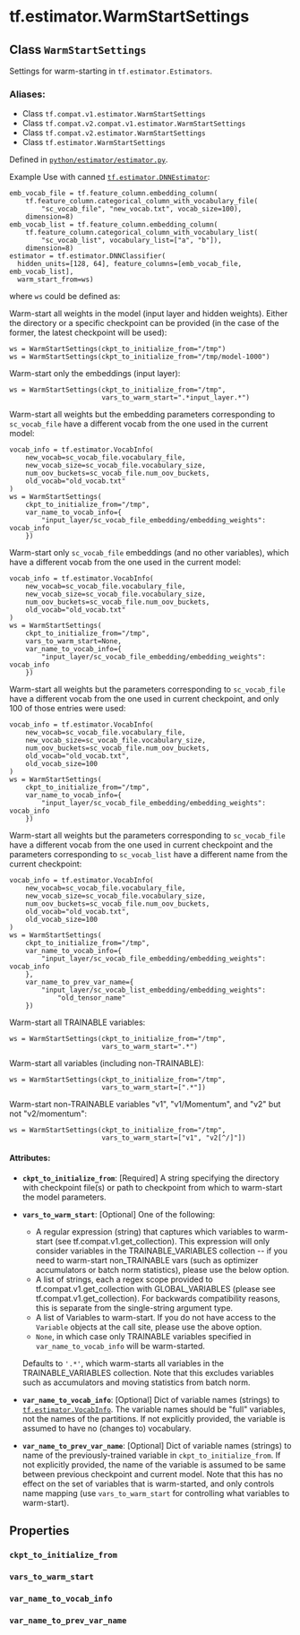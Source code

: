 <div itemscope itemtype="http://developers.google.com/ReferenceObject">
<meta itemprop="name" content="tf.estimator.WarmStartSettings" />
<meta itemprop="path" content="Stable" />
<meta itemprop="property" content="ckpt_to_initialize_from"/>
<meta itemprop="property" content="vars_to_warm_start"/>
<meta itemprop="property" content="var_name_to_vocab_info"/>
<meta itemprop="property" content="var_name_to_prev_var_name"/>
</div>

# tf.estimator.WarmStartSettings

## Class `WarmStartSettings`

Settings for warm-starting in `tf.estimator.Estimators`.



### Aliases:

* Class `tf.compat.v1.estimator.WarmStartSettings`
* Class `tf.compat.v2.compat.v1.estimator.WarmStartSettings`
* Class `tf.compat.v2.estimator.WarmStartSettings`
* Class `tf.estimator.WarmStartSettings`



Defined in [`python/estimator/estimator.py`](https://github.com/tensorflow/estimator/tree/master/tensorflow_estimator/python/estimator/estimator.py).

<!-- Placeholder for "Used in" -->

Example Use with canned <a href="../../tf/estimator/DNNEstimator.md"><code>tf.estimator.DNNEstimator</code></a>:

```
emb_vocab_file = tf.feature_column.embedding_column(
    tf.feature_column.categorical_column_with_vocabulary_file(
        "sc_vocab_file", "new_vocab.txt", vocab_size=100),
    dimension=8)
emb_vocab_list = tf.feature_column.embedding_column(
    tf.feature_column.categorical_column_with_vocabulary_list(
        "sc_vocab_list", vocabulary_list=["a", "b"]),
    dimension=8)
estimator = tf.estimator.DNNClassifier(
  hidden_units=[128, 64], feature_columns=[emb_vocab_file, emb_vocab_list],
  warm_start_from=ws)
```

where `ws` could be defined as:

Warm-start all weights in the model (input layer and hidden weights).
Either the directory or a specific checkpoint can be provided (in the case
of the former, the latest checkpoint will be used):

```
ws = WarmStartSettings(ckpt_to_initialize_from="/tmp")
ws = WarmStartSettings(ckpt_to_initialize_from="/tmp/model-1000")
```

Warm-start only the embeddings (input layer):

```
ws = WarmStartSettings(ckpt_to_initialize_from="/tmp",
                       vars_to_warm_start=".*input_layer.*")
```

Warm-start all weights but the embedding parameters corresponding to
`sc_vocab_file` have a different vocab from the one used in the current
model:

```
vocab_info = tf.estimator.VocabInfo(
    new_vocab=sc_vocab_file.vocabulary_file,
    new_vocab_size=sc_vocab_file.vocabulary_size,
    num_oov_buckets=sc_vocab_file.num_oov_buckets,
    old_vocab="old_vocab.txt"
)
ws = WarmStartSettings(
    ckpt_to_initialize_from="/tmp",
    var_name_to_vocab_info={
        "input_layer/sc_vocab_file_embedding/embedding_weights": vocab_info
    })
```

Warm-start only `sc_vocab_file` embeddings (and no other variables), which
have a different vocab from the one used in the current model:

```
vocab_info = tf.estimator.VocabInfo(
    new_vocab=sc_vocab_file.vocabulary_file,
    new_vocab_size=sc_vocab_file.vocabulary_size,
    num_oov_buckets=sc_vocab_file.num_oov_buckets,
    old_vocab="old_vocab.txt"
)
ws = WarmStartSettings(
    ckpt_to_initialize_from="/tmp",
    vars_to_warm_start=None,
    var_name_to_vocab_info={
        "input_layer/sc_vocab_file_embedding/embedding_weights": vocab_info
    })
```

Warm-start all weights but the parameters corresponding to `sc_vocab_file`
have a different vocab from the one used in current checkpoint, and only
100 of those entries were used:

```
vocab_info = tf.estimator.VocabInfo(
    new_vocab=sc_vocab_file.vocabulary_file,
    new_vocab_size=sc_vocab_file.vocabulary_size,
    num_oov_buckets=sc_vocab_file.num_oov_buckets,
    old_vocab="old_vocab.txt",
    old_vocab_size=100
)
ws = WarmStartSettings(
    ckpt_to_initialize_from="/tmp",
    var_name_to_vocab_info={
        "input_layer/sc_vocab_file_embedding/embedding_weights": vocab_info
    })
```

Warm-start all weights but the parameters corresponding to `sc_vocab_file`
have a different vocab from the one used in current checkpoint and the
parameters corresponding to `sc_vocab_list` have a different name from the
current checkpoint:

```
vocab_info = tf.estimator.VocabInfo(
    new_vocab=sc_vocab_file.vocabulary_file,
    new_vocab_size=sc_vocab_file.vocabulary_size,
    num_oov_buckets=sc_vocab_file.num_oov_buckets,
    old_vocab="old_vocab.txt",
    old_vocab_size=100
)
ws = WarmStartSettings(
    ckpt_to_initialize_from="/tmp",
    var_name_to_vocab_info={
        "input_layer/sc_vocab_file_embedding/embedding_weights": vocab_info
    },
    var_name_to_prev_var_name={
        "input_layer/sc_vocab_list_embedding/embedding_weights":
            "old_tensor_name"
    })
```

Warm-start all TRAINABLE variables:

```
ws = WarmStartSettings(ckpt_to_initialize_from="/tmp",
                       vars_to_warm_start=".*")
```

Warm-start all variables (including non-TRAINABLE):

```
ws = WarmStartSettings(ckpt_to_initialize_from="/tmp",
                       vars_to_warm_start=[".*"])
```

Warm-start non-TRAINABLE variables "v1", "v1/Momentum", and "v2" but not
"v2/momentum":

```
ws = WarmStartSettings(ckpt_to_initialize_from="/tmp",
                       vars_to_warm_start=["v1", "v2[^/]"])
```

#### Attributes:


* <b>`ckpt_to_initialize_from`</b>: [Required] A string specifying the directory with
  checkpoint file(s) or path to checkpoint from which to warm-start the
  model parameters.
* <b>`vars_to_warm_start`</b>: [Optional] One of the following:

  - A regular expression (string) that captures which variables to
    warm-start (see tf.compat.v1.get_collection).  This expression will only
    consider variables in the TRAINABLE_VARIABLES collection -- if you need
    to warm-start non_TRAINABLE vars (such as optimizer accumulators or
    batch norm statistics), please use the below option.
  - A list of strings, each a regex scope provided to
    tf.compat.v1.get_collection with GLOBAL_VARIABLES (please see
    tf.compat.v1.get_collection).  For backwards compatibility reasons,
    this is separate from the single-string argument type.
  - A list of Variables to warm-start.  If you do not have access to the
    `Variable` objects at the call site, please use the above option.
  - `None`, in which case only TRAINABLE variables specified in
    `var_name_to_vocab_info` will be warm-started.

  Defaults to `'.*'`, which warm-starts all variables in the
  TRAINABLE_VARIABLES collection.  Note that this excludes variables such
  as accumulators and moving statistics from batch norm.
* <b>`var_name_to_vocab_info`</b>: [Optional] Dict of variable names (strings) to
  <a href="../../tf/train/VocabInfo.md"><code>tf.estimator.VocabInfo</code></a>. The variable names should be "full" variables,
  not the names of the partitions.  If not explicitly provided, the variable
  is assumed to have no (changes to) vocabulary.
* <b>`var_name_to_prev_var_name`</b>: [Optional] Dict of variable names (strings) to
  name of the previously-trained variable in `ckpt_to_initialize_from`. If
  not explicitly provided, the name of the variable is assumed to be same
  between previous checkpoint and current model.  Note that this has no
  effect on the set of variables that is warm-started, and only controls
  name mapping (use `vars_to_warm_start` for controlling what variables to
  warm-start).

## Properties

<h3 id="ckpt_to_initialize_from"><code>ckpt_to_initialize_from</code></h3>




<h3 id="vars_to_warm_start"><code>vars_to_warm_start</code></h3>




<h3 id="var_name_to_vocab_info"><code>var_name_to_vocab_info</code></h3>




<h3 id="var_name_to_prev_var_name"><code>var_name_to_prev_var_name</code></h3>






